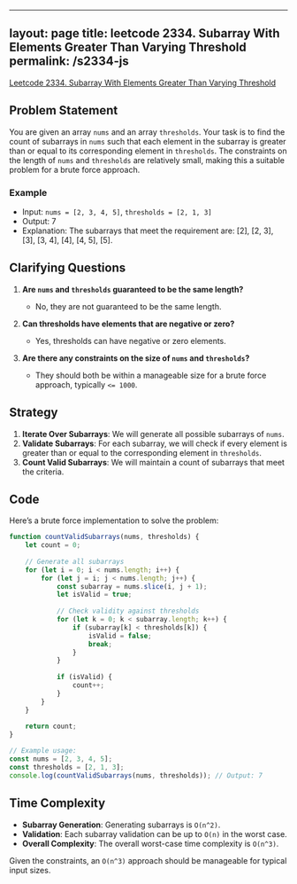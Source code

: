 
---
layout: page
title: leetcode 2334. Subarray With Elements Greater Than Varying Threshold
permalink: /s2334-js
---
[Leetcode 2334. Subarray With Elements Greater Than Varying Threshold](https://algoadvance.github.io/algoadvance/l2334)
## Problem Statement
You are given an array `nums` and an array `thresholds`. Your task is to find the count of subarrays in `nums` such that each element in the subarray is greater than or equal to its corresponding element in `thresholds`. The constraints on the length of `nums` and `thresholds` are relatively small, making this a suitable problem for a brute force approach.

### Example
- Input: `nums = [2, 3, 4, 5]`, `thresholds = [2, 1, 3]`
- Output: 7
- Explanation: The subarrays that meet the requirement are: [2], [2, 3], [3], [3, 4], [4], [4, 5], [5].

## Clarifying Questions
1. **Are `nums` and `thresholds` guaranteed to be the same length?**
   - No, they are not guaranteed to be the same length.
   
2. **Can thresholds have elements that are negative or zero?**
   - Yes, thresholds can have negative or zero elements.

3. **Are there any constraints on the size of `nums` and `thresholds`?**
   - They should both be within a manageable size for a brute force approach, typically `<= 1000`.

## Strategy
1. **Iterate Over Subarrays**: We will generate all possible subarrays of `nums`.
2. **Validate Subarrays**: For each subarray, we will check if every element is greater than or equal to the corresponding element in `thresholds`.
3. **Count Valid Subarrays**: We will maintain a count of subarrays that meet the criteria.

## Code
Here’s a brute force implementation to solve the problem:

```javascript
function countValidSubarrays(nums, thresholds) {
    let count = 0;
    
    // Generate all subarrays
    for (let i = 0; i < nums.length; i++) {
        for (let j = i; j < nums.length; j++) {
            const subarray = nums.slice(i, j + 1);
            let isValid = true;
            
            // Check validity against thresholds
            for (let k = 0; k < subarray.length; k++) {
                if (subarray[k] < thresholds[k]) {
                    isValid = false;
                    break;
                }
            }
            
            if (isValid) {
                count++;
            }
        }
    }
    
    return count;
}

// Example usage:
const nums = [2, 3, 4, 5];
const thresholds = [2, 1, 3];
console.log(countValidSubarrays(nums, thresholds)); // Output: 7
```

## Time Complexity
- **Subarray Generation**: Generating subarrays is `O(n^2)`.
- **Validation**: Each subarray validation can be up to `O(n)` in the worst case.
- **Overall Complexity**: The overall worst-case time complexity is `O(n^3)`.

Given the constraints, an `O(n^3)` approach should be manageable for typical input sizes.